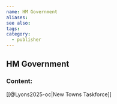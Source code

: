 ```yaml
---
name: HM Government
aliases:
see also:
tags:
category:
  - publisher
---
```


## HM Government

### Content:
[[@Lyons2025-oc|New Towns Taskforce]]